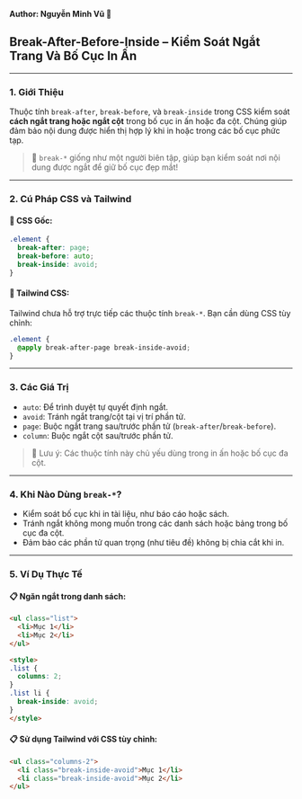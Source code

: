 **Author: Nguyễn Minh Vũ 📘**

## Break-After-Before-Inside – Kiểm Soát Ngắt Trang Và Bố Cục In Ấn

---

### 1. **Giới Thiệu**

Thuộc tính `break-after`, `break-before`, và `break-inside` trong CSS kiểm soát **cách ngắt trang hoặc ngắt cột** trong bố cục in ấn hoặc đa cột. Chúng giúp đảm bảo nội dung được hiển thị hợp lý khi in hoặc trong các bố cục phức tạp.

> 🎨 `break-*` giống như một người biên tập, giúp bạn kiểm soát nơi nội dung được ngắt để giữ bố cục đẹp mắt!

---

### 2. **Cú Pháp CSS và Tailwind**

#### 📌 CSS Gốc:

```css
.element {
  break-after: page;
  break-before: auto;
  break-inside: avoid;
}
```

#### 📌 Tailwind CSS:

Tailwind chưa hỗ trợ trực tiếp các thuộc tính `break-*`. Bạn cần dùng CSS tùy chỉnh:

```css
.element {
  @apply break-after-page break-inside-avoid;
}
```

---

### 3. **Các Giá Trị**

- `auto`: Để trình duyệt tự quyết định ngắt.
- `avoid`: Tránh ngắt trang/cột tại vị trí phần tử.
- `page`: Buộc ngắt trang sau/trước phần tử (`break-after`/`break-before`).
- `column`: Buộc ngắt cột sau/trước phần tử.

> 🧠 Lưu ý: Các thuộc tính này chủ yếu dùng trong in ấn hoặc bố cục đa cột.

---

### 4. **Khi Nào Dùng `break-*`?**

- Kiểm soát bố cục khi in tài liệu, như báo cáo hoặc sách.
- Tránh ngắt không mong muốn trong các danh sách hoặc bảng trong bố cục đa cột.
- Đảm bảo các phần tử quan trọng (như tiêu đề) không bị chia cắt khi in.

---

### 5. **Ví Dụ Thực Tế**

#### 📋 Ngăn ngắt trong danh sách:

```html
<ul class="list">
  <li>Mục 1</li>
  <li>Mục 2</li>
</ul>

<style>
.list {
  columns: 2;
}
.list li {
  break-inside: avoid;
}
</style>
```

#### 📋 Sử dụng Tailwind với CSS tùy chỉnh:

```html
<ul class="columns-2">
  <li class="break-inside-avoid">Mục 1</li>
  <li class="break-inside-avoid">Mục 2</li>
</ul>
```